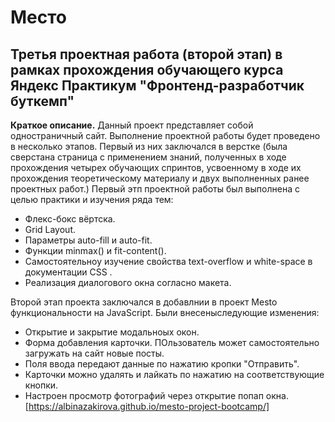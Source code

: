 # Место #
## Третья проектная работа (второй этап) в рамках прохождения обучающего курса Яндекс Практикум "Фронтенд-разработчик буткемп" ##
**Краткое описание.** Данный проект представляет собой одностраничный сайт.
Выполнение проектной работы будет проведено в несколько этапов. Первый из них заключался в верстке 
(была сверстана страница с применением знаний, полученных в ходе прохождения четырех обучающих спринтов, усвоенному
в ходе их прохождения теоретическому материалу и двух выполненных ранее проектных работ.) 
Первый   этп проектной работы был выполнена с целью практики и изучения ряда тем:
* Флекс-бокс вёртска.
* Grid Layout.
* Параметры auto-fill и auto-fit.
* Функции minmax() и fit-content().
* Самостоятельноу изучение свойства text-overflow и white-space в документации CSS .
* Реализация диалогового окна согласно макета.

Второй этап проекта заключался в добавлнии в проект Mesto функциональности на JavaScript. 
Были внесеныследующие изменения:
* Открытие и закрытие модальноых окон.
* Форма добавления карточки. ПОльзователь может самостоятельно загружать на сайт новые посты.
* Поля ввода передают данные по нажатию кропки "Отправить".
* Карточки можно удалять и лайкать по нажатию на соответствующие кнопки.
* Настроен просмотр фотографий через открытие попап окна. 
[https://albinazakirova.github.io/mesto-project-bootcamp/]

